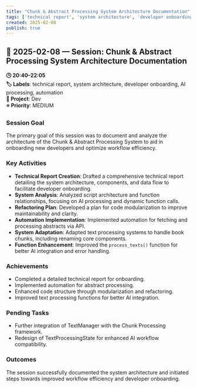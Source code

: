 ```yaml
---
title: "Chunk & Abstract Processing System Architecture Documentation"
tags: ['technical report', 'system architecture', 'developer onboarding', 'AI processing', 'automation']
created: 2025-02-08
publish: true
---
```


## 📅 2025-02-08 — Session: Chunk & Abstract Processing System Architecture Documentation

**🕒 20:40–22:05**  
**🏷️ Labels**: technical report, system architecture, developer onboarding, AI processing, automation  
**📂 Project**: Dev  
**⭐ Priority**: MEDIUM  


### Session Goal
The primary goal of this session was to document and analyze the architecture of the Chunk & Abstract Processing System to aid in onboarding new developers and optimize workflow efficiency.

### Key Activities
- **Technical Report Creation**: Drafted a comprehensive technical report detailing the system architecture, components, and data flow to facilitate developer onboarding.
- **System Analysis**: Analyzed script architecture and function relationships, focusing on AI processing and dynamic function calls.
- **Refactoring Plan**: Developed a plan for code modularization to improve maintainability and clarity.
- **Automation Implementation**: Implemented automation for fetching and processing abstracts via API.
- **System Adaptation**: Adapted text processing systems to handle book chunks, including renaming core components.
- **Function Enhancement**: Improved the `process_texts()` function for better AI integration and error handling.

### Achievements
- Completed a detailed technical report for onboarding.
- Implemented automation for abstract processing.
- Enhanced code structure through modularization and refactoring.
- Improved text processing functions for better AI integration.

### Pending Tasks
- Further integration of TextManager with the Chunk Processing framework.
- Redesign of TextProcessingState for enhanced AI workflow compatibility.

### Outcomes
The session successfully documented the system architecture and initiated steps towards improved workflow efficiency and developer onboarding.
